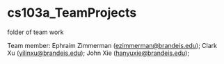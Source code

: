 # cs103a_TeamProjects
folder of team work

Team member:
Ephraim Zimmerman (ezimmerman@brandeis.edu); 
Clark Xu (yilinxu@brandeis.edu);
John Xie (hanyuxie@brandeis.edu);



